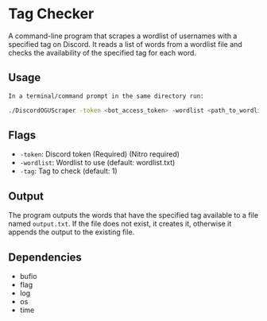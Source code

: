 # Tag Checker

A command-line program that scrapes a wordlist of usernames with a specified tag on Discord. It reads a list of words from a wordlist file and checks the availability of the specified tag for each word.

## Usage

```bash
In a terminal/command prompt in the same directory run:

./DiscordOGUScraper -token <bot_access_token> -wordlist <path_to_wordlist>(Optional. Default: "wordlist.txt") -tag <tag_number>(Optional. Default: 1)
```

## Flags

- `-token`: Discord token (Required) (Nitro required)
- `-wordlist`: Wordlist to use (default: wordlist.txt)
- `-tag`: Tag to check (default: 1)

## Output

The program outputs the words that have the specified tag available to a file named `output.txt`. If the file does not exist, it creates it, otherwise it appends the output to the existing file.

## Dependencies

- bufio
- flag
- log
- os
- time
